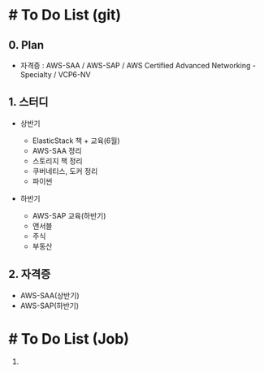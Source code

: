 # # To Do List (git)

## 0. Plan

- 자격증 : AWS-SAA / AWS-SAP / AWS Certified Advanced Networking - Specialty / VCP6-NV



## 1. 스터디

- 상반기
  - ElasticStack 책 + 교육(6월)
  - AWS-SAA 정리
  - 스토리지 책 정리
  - 쿠버네티스, 도커 정리
  - 파이썬

- 하반기
  - AWS-SAP 교육(하반기)
  - 앤서블
  - 주식
  - 부동산



## 2. 자격증

- AWS-SAA(상반기)
- AWS-SAP(하반기)



# # To Do List (Job)

1. 
